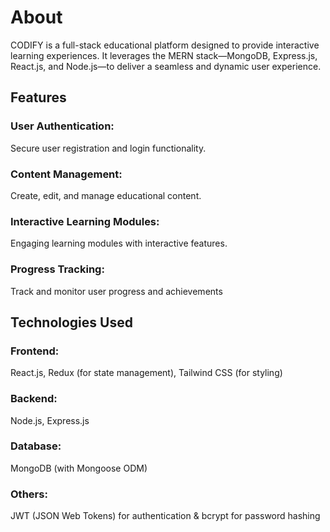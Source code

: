<h1>About</h1>
CODIFY is a full-stack educational platform designed to provide interactive learning experiences. It leverages the MERN stack—MongoDB, Express.js, React.js, and Node.js—to deliver a seamless and dynamic user experience.

<h2>Features</h2>
<h3>User Authentication:</h3> Secure user registration and login functionality.
<h3>Content Management:</h3> Create, edit, and manage educational content.
<h3>Interactive Learning Modules:</h3> Engaging learning modules with interactive features.
<h3>Progress Tracking:</h3> Track and monitor user progress and achievements

<h2>Technologies Used</h2>
<h3>Frontend:</h3> React.js, Redux (for state management), Tailwind CSS (for styling)
<h3>Backend:</h3> Node.js, Express.js
<h3>Database:</h3> MongoDB (with Mongoose ODM)
<h3>Others:</h3> JWT (JSON Web Tokens) for authentication & bcrypt for password hashing
